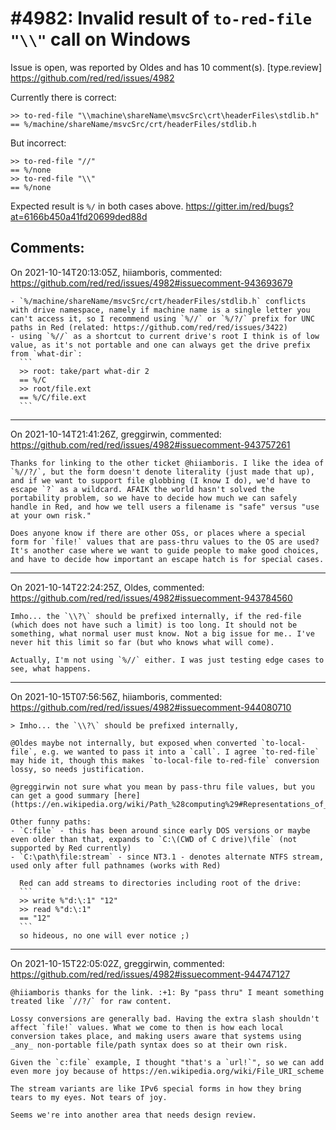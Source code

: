 
#4982: Invalid result of `to-red-file "\\"` call on Windows
================================================================================
Issue is open, was reported by Oldes and has 10 comment(s).
[type.review]
<https://github.com/red/red/issues/4982>

Currently there is correct:
```red
>> to-red-file "\\machine\shareName\msvcSrc\crt\headerFiles\stdlib.h"
== %/machine/shareName/msvcSrc/crt/headerFiles/stdlib.h
```
But incorrect:
```red
>> to-red-file "//"
== %/none
>> to-red-file "\\"
== %/none
```
Expected result is `%/` in both cases above.
https://gitter.im/red/bugs?at=6166b450a41fd20699ded88d


Comments:
--------------------------------------------------------------------------------

On 2021-10-14T20:13:05Z, hiiamboris, commented:
<https://github.com/red/red/issues/4982#issuecomment-943693679>

    - `%/machine/shareName/msvcSrc/crt/headerFiles/stdlib.h` conflicts with drive namespace, namely if machine name is a single letter you can't access it, so I recommend using `%//` or `%/?/` prefix for UNC paths in Red (related: https://github.com/red/red/issues/3422)
    - using `%//` as a shortcut to current drive's root I think is of low value, as it's not portable and one can always get the drive prefix from `what-dir`:
      ```
      >> root: take/part what-dir 2
      == %/C
      >> root/file.ext
      == %/C/file.ext
      ```

--------------------------------------------------------------------------------

On 2021-10-14T21:41:26Z, greggirwin, commented:
<https://github.com/red/red/issues/4982#issuecomment-943757261>

    Thanks for linking to the other ticket @hiiamboris. I like the idea of `%//?/`, but the form doesn't denote literality (just made that up), and if we want to support file globbing (I know I do), we'd have to escape `?` as a wildcard. AFAIK the world hasn't solved the portability problem, so we have to decide how much we can safely handle in Red, and how we tell users a filename is "safe" versus "use at your own risk." 
    
    Does anyone know if there are other OSs, or places where a special form for `file!` values that are pass-thru values to the OS are used? It's another case where we want to guide people to make good choices, and have to decide how important an escape hatch is for special cases.

--------------------------------------------------------------------------------

On 2021-10-14T22:24:25Z, Oldes, commented:
<https://github.com/red/red/issues/4982#issuecomment-943784560>

    Imho... the `\\?\` should be prefixed internally, if the red-file (which does not have such a limit) is too long. It should not be something, what normal user must know. Not a big issue for me.. I've never hit this limit so far (but who knows what will come).
    
    Actually, I'm not using `%//` either. I was just testing edge cases to see, what happens.

--------------------------------------------------------------------------------

On 2021-10-15T07:56:56Z, hiiamboris, commented:
<https://github.com/red/red/issues/4982#issuecomment-944080710>

    > Imho... the `\\?\` should be prefixed internally,
    
    @Oldes maybe not internally, but exposed when converted `to-local-file`, e.g. we wanted to pass it into a `call`. I agree `to-red-file` may hide it, though this makes `to-local-file to-red-file` conversion lossy, so needs justification.
    
    @greggirwin not sure what you mean by pass-thru file values, but you can get a good summary [here](https://en.wikipedia.org/wiki/Path_%28computing%29#Representations_of_paths_by_operating_system_and_shell)
    
    Other funny paths:
    - `C:file` - this has been around since early DOS versions or maybe even older than that, expands to `C:\(CWD of C drive)\file` (not supported by Red currently) 
    - `C:\path\file:stream` - since NT3.1 - denotes alternate NTFS stream, used only after full pathnames (works with Red)
    
      Red can add streams to directories including root of the drive:
      ```
      >> write %"d:\:1" "12"
      >> read %"d:\:1"
      == "12"
      ```
      so hideous, no one will ever notice ;)

--------------------------------------------------------------------------------

On 2021-10-15T22:05:02Z, greggirwin, commented:
<https://github.com/red/red/issues/4982#issuecomment-944747127>

    @hiiamboris thanks for the link. :+1: By "pass thru" I meant something treated like `//?/` for raw content.
    
    Lossy conversions are generally bad. Having the extra slash shouldn't affect `file!` values. What we come to then is how each local conversion takes place, and making users aware that systems using _any_ non-portable file/path syntax does so at their own risk.
    
    Given the `c:file` example, I thought "that's a `url!`", so we can add even more joy because of https://en.wikipedia.org/wiki/File_URI_scheme
    
    The stream variants are like IPv6 special forms in how they bring tears to my eyes. Not tears of joy.
    
    Seems we're into another area that needs design review.

